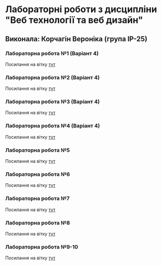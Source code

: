 # Лабораторні роботи з дисципліни "Веб технології та веб дизайн"

## Виконала: Корчагін Вероніка (група ІР-25)

### Лабораторна робота №1 (Варіант 4)
Посилання на вітку [тут](https://github.com/nikaakor/weblabs/tree/lab1/web_lab1)

### Лабораторна робота №2 (Варіант 4)
Посилання на вітку [тут](https://github.com/nikaakor/weblabs/tree/lab2/web_lab2)

### Лабораторна робота №3 (Варіант 4)
Посилання на вітку [тут](https://github.com/nikaakor/weblabs/tree/lab3/web_lab3)

### Лабораторна робота №4 (Варіант 4)
Посилання на вітку [тут](https://github.com/nikaakor/weblabs/tree/lab4/web_lab4)

### Лабораторна робота №5
Посилання на вітку [тут](https://github.com/nikaakor/weblabs/tree/lab5)

### Лабораторна робота №6
Посилання на вітку [тут](https://github.com/nikaakor/weblabs/tree/lab6)

### Лабораторна робота №7
Посилання на вітку [тут](https://github.com/nikaakor/weblabs/tree/lab7)

### Лабораторна робота №8
Посилання на вітку [тут](https://github.com/nikaakor/weblabs/tree/lab8)

### Лабораторна робота №9-10
Посилання на вітку [тут](https://github.com/nikaakor/weblabs/tree/lab9-10)
